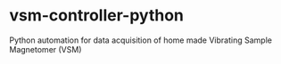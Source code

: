 # vsm-controller-python
Python automation for data acquisition of home made Vibrating Sample Magnetomer (VSM)
